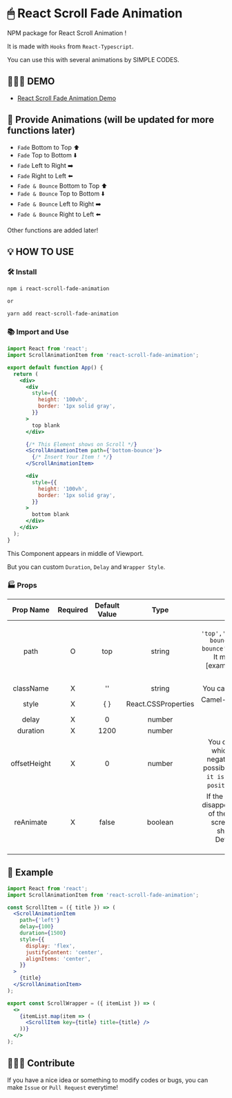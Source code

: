 # 🖱 React Scroll Fade Animation

NPM package for React Scroll Animation !

It is made with `Hooks` from `React-Typescript`.

You can use this with several animations by SIMPLE CODES.

## 💁🏻‍♂️ DEMO

- [React Scroll Fade Animation Demo](https://1seok2.github.io/react-scroll-fade-animation/)

## 👀 Provide Animations (will be updated for more functions later)

- `Fade` Bottom to Top ⬆️
- `Fade` Top to Bottom ⬇️
- `Fade` Left to Right ➡️
- `Fade` Right to Left ⬅️
- `Fade & Bounce` Bottom to Top ⬆️
- `Fade & Bounce` Top to Bottom ⬇️
- `Fade & Bounce` Left to Right ➡️
- `Fade & Bounce` Right to Left ⬅️

Other functions are added later!

## 💡 HOW TO USE

### 🛠 Install

```bash
npm i react-scroll-fade-animation

or

yarn add react-scroll-fade-animation
```

### 📚 Import and Use

```jsx
import React from 'react';
import ScrollAnimationItem from 'react-scroll-fade-animation';

export default function App() {
  return (
    <div>
      <div
        style={{
          height: '100vh',
          border: '1px solid gray',
        }}
      >
        top blank
      </div>

      {/* This Element shows on Scroll */}
      <ScrollAnimationItem path={'bottom-bounce'}>
        {/* Insert Your Item ! */}
      </ScrollAnimationItem>

      <div
        style={{
          height: '100vh',
          border: '1px solid gray',
        }}
      >
        bottom blank
      </div>
    </div>
  );
}
```

This Component appears in middle of Viewport.

But you can custom `Duration`, `Delay` and `Wrapper Style`.

### 🏭 Props

|  Prop Name   | Required | Default Value |        Type         |                                                                                                             Description                                                                                                             |
| :----------: | :------: | :-----------: | :-----------------: | :---------------------------------------------------------------------------------------------------------------------------------------------------------------------------------------------------------------------------------: |
|     path     |    O     |      top      |       string        |                 You can choose `'top','bottom','left','right','top-bounce','bottom-bounce','left-bounce','right-bounce' (low cases)`. It means appearance direction [example of 'top', it shows 'bottom' 👉 'top']                  |
|  className   |    X     |      ''       |       string        |                                                                                                  You can add your custom className                                                                                                  |
|    style     |    X     |      { }      | React.CSSProperties |                                                                                       Camel-case inline style, The Wrapper Component's style                                                                                        |
|    delay     |    X     |       0       |       number        |                                                                                                            Milliseconds                                                                                                             |
|   duration   |    X     |     1200      |       number        |                                                                                                            Milliseconds                                                                                                             |
| offsetHeight |    X     |       0       |       number        |       You can adjust the scroll height at which items are displayed. Both negative and positive numbers are possible. If the set value is `negative, it is displayed faster`, and if it is `positive, it is displayed later`.       |
|  reAnimate   |    X     |     false     |       boolean       | If the setting value is `true`, the item disappears if it moves back to the top of the view. If you scroll down the screen again, the animation that shows the item works `again`. Default(`false`) is not showing animation again. |

## 🍔 Example

```jsx
import React from 'react';
import ScrollAnimationItem from 'react-scroll-fade-animation';

const ScrollItem = ({ title }) => (
  <ScrollAnimationItem
    path={'left'}
    delay={100}
    duration={1500}
    style={{
      display: 'flex',
      justifyContent: 'center',
      alignItems: 'center',
    }}
  >
    {title}
  </ScrollAnimationItem>
);

export const ScrollWrapper = ({ itemList }) => (
  <>
    {itemList.map(item => (
      <ScrollItem key={title} title={title} />
    ))}
  </>
);
```

## 🧑🏻‍💻 Contribute

If you have a nice idea or something to modify codes or bugs, you can make `Issue` or `Pull Request` everytime!
